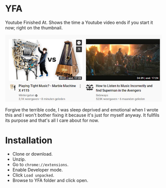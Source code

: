 # YFA
Youtube Finished At. Shows the time a Youtube video ends if you start it now; right on the thumbnail.

![Preview image](https://raw.githubusercontent.com/bad-kitty9153/YFA/master/thumbnails.png)

Forgive the terrible code, I was sleep deprived and emotional when I wrote this and I won't bother fixing it because it's just for myself anyway. It fullfils its purpose and that's all I care about for now.

# Installation
* Clone or download.
* Unzip.
* Go to `chrome://extensions`.
* Enable Developer mode.
* Click `Load unpacked`.
* Browse to YFA folder and click open.
